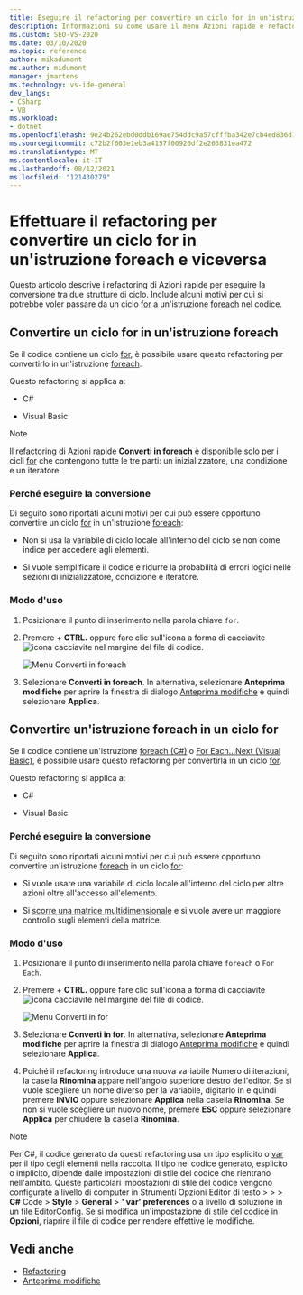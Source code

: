 ```yaml
---
title: Eseguire il refactoring per convertire un ciclo for in un'istruzione foreach
description: Informazioni su come usare il menu Azioni rapide e refactoring per eseguire la conversione tra un ciclo for e un'istruzione foreach.
ms.custom: SEO-VS-2020
ms.date: 03/10/2020
ms.topic: reference
author: mikadumont
ms.author: midumont
manager: jmartens
ms.technology: vs-ide-general
dev_langs:
- CSharp
- VB
ms.workload:
- dotnet
ms.openlocfilehash: 9e24b262ebd0ddb169ae754ddc9a57cfffba342e7cb4ed836d195b41d3a58605
ms.sourcegitcommit: c72b2f603e1eb3a4157f00926df2e263831ea472
ms.translationtype: MT
ms.contentlocale: it-IT
ms.lasthandoff: 08/12/2021
ms.locfileid: "121430279"
---
```

# <a name="refactoring-to-convert-between-a-for-loop-and-a-foreach-statement"></a>Effettuare il refactoring per convertire un ciclo for in un'istruzione foreach e viceversa

Questo articolo descrive i refactoring di Azioni rapide per eseguire la conversione tra due strutture di ciclo. Include alcuni motivi per cui si potrebbe voler passare da un ciclo [for](/dotnet/csharp/language-reference/keywords/for) a un'istruzione [foreach](/dotnet/csharp/language-reference/keywords/foreach-in) nel codice.

## <a name="convert-a-for-loop-to-a-foreach-statement"></a>Convertire un ciclo for in un'istruzione foreach

Se il codice contiene un ciclo [for](/dotnet/csharp/language-reference/keywords/for), è possibile usare questo refactoring per convertirlo in un'istruzione [foreach](/dotnet/csharp/language-reference/keywords/foreach-in).

Questo refactoring si applica a:

- C#

- Visual Basic

> [!NOTE]
> Il refactoring di Azioni rapide **Converti in foreach** è disponibile solo per i cicli [for](/dotnet/csharp/language-reference/keywords/for) che contengono tutte le tre parti: un inizializzatore, una condizione e un iteratore.

### <a name="why-convert"></a>Perché eseguire la conversione

Di seguito sono riportati alcuni motivi per cui può essere opportuno convertire un ciclo [for](/dotnet/csharp/language-reference/keywords/for) in un'istruzione [foreach](/dotnet/csharp/language-reference/keywords/foreach-in):

- Non si usa la variabile di ciclo locale all'interno del ciclo se non come indice per accedere agli elementi.

- Si vuole semplificare il codice e ridurre la probabilità di errori logici nelle sezioni di inizializzatore, condizione e iteratore.

### <a name="how-to-use-it"></a>Modo d'uso

1. Posizionare il punto di inserimento nella parola chiave `for`.

1. Premere  + **CTRL.** oppure fare clic sull'icona a forma di cacciavite ![icona cacciavite](../media/screwdriver-icon.png) nel margine del file di codice.

   ![Menu Converti in foreach](media/convert-to-foreach.png)

1. Selezionare **Converti in foreach**. In alternativa, selezionare **Anteprima modifiche** per aprire la finestra di dialogo [Anteprima modifiche](../../ide/preview-changes.md) e quindi selezionare **Applica**.

## <a name="convert-a-foreach-statement-to-a-for-loop"></a>Convertire un'istruzione foreach in un ciclo for

Se il codice contiene un'istruzione [foreach (C#)](/dotnet/csharp/language-reference/keywords/foreach-in) o [For Each...Next (Visual Basic)](/dotnet/visual-basic/language-reference/statements/for-each-next-statement), è possibile usare questo refactoring per convertirla in un ciclo [for](/dotnet/csharp/language-reference/keywords/for).

Questo refactoring si applica a:

- C#

- Visual Basic

### <a name="why-convert"></a>Perché eseguire la conversione

Di seguito sono riportati alcuni motivi per cui può essere opportuno convertire un'istruzione [foreach](/dotnet/csharp/language-reference/keywords/foreach-in) in un ciclo [for](/dotnet/csharp/language-reference/keywords/for):

- Si vuole usare una variabile di ciclo locale all'interno del ciclo per altre azioni oltre all'accesso all'elemento.

- Si [scorre una matrice multidimensionale](/dotnet/csharp/programming-guide/arrays/using-foreach-with-arrays) e si vuole avere un maggiore controllo sugli elementi della matrice.

### <a name="how-to-use-it"></a>Modo d'uso

1. Posizionare il punto di inserimento nella parola chiave `foreach` o `For Each`.

1. Premere  + **CTRL.** oppure fare clic sull'icona a forma di cacciavite ![icona cacciavite](../media/screwdriver-icon.png) nel margine del file di codice.

   ![Menu Converti in for](media/convert-to-for.png)

1. Selezionare **Converti in for**. In alternativa, selezionare **Anteprima modifiche** per aprire la finestra di dialogo [Anteprima modifiche](../../ide/preview-changes.md) e quindi selezionare **Applica**.

1. Poiché il refactoring introduce una nuova variabile Numero di iterazioni, la casella **Rinomina** appare nell'angolo superiore destro dell'editor. Se si vuole scegliere un nome diverso per la variabile, digitarlo in e quindi premere **INVIO** oppure selezionare **Applica** nella casella **Rinomina**. Se non si vuole scegliere un nuovo nome, premere **ESC** oppure selezionare **Applica** per chiudere la casella **Rinomina**.

> [!NOTE]
> Per C#, il codice generato da questi refactoring usa un tipo esplicito o [var](/dotnet/csharp/language-reference/keywords/var) per il tipo degli elementi nella raccolta. Il tipo nel codice generato, esplicito o implicito, dipende dalle impostazioni di stile del codice che rientrano nell'ambito. Queste particolari impostazioni di stile del codice vengono configurate a livello di computer in Strumenti Opzioni Editor di testo  >    >    >  **C#** Code  >  **Style**  >  **General**  >  **\' var' preferences** [](/dotnet/fundamentals/code-analysis/style-rules/language-rules#implicit-and-explicit-types) o a livello di soluzione in un file EditorConfig. Se si modifica un'impostazione di stile del codice in **Opzioni**, riaprire il file di codice per rendere effettive le modifiche.

## <a name="see-also"></a>Vedi anche

- [Refactoring](../refactoring-in-visual-studio.md)
- [Anteprima modifiche](../../ide/preview-changes.md)
